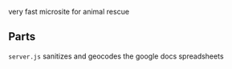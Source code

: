 very fast microsite for animal rescue

## Parts

`server.js` sanitizes and geocodes the google docs spreadsheets

